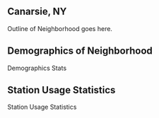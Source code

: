 ## Canarsie, NY
Outline of Neighborhood goes here.

## Demographics of Neighborhood
Demographics Stats

## Station Usage Statistics
Station Usage Statistics

